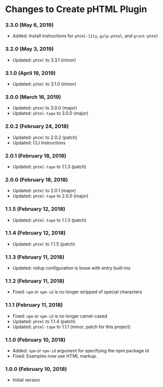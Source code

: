 # Changes to Create pHTML Plugin

### 3.3.0 (May 6, 2019)

- Added: Install instructions for `phtml-11ty`, `gulp-phtml`, and `grunt-phtml`

### 3.2.0 (May 3, 2019)

- Updated: `phtml` to 3.3.1 (minor)

### 3.1.0 (April 19, 2019)

- Updated: `pthml` to 3.1.0 (minor)

### 3.0.0 (March 16, 2019)

- Updated: `phtml` to 3.0.0 (major)
- Updated: `phtml-tape` to 3.0.0 (major)

### 2.0.2 (February 24, 2018)

- Updated: `phtml` to 2.0.2 (patch)
- Updated: CLI Instructions

### 2.0.1 (February 18, 2018)

- Updated: `phtml-tape` to 1.1.3 (patch)

### 2.0.0 (February 18, 2018)

- Updated: `phtml` to 2.0.1 (major)
- Updated: `phtml-tape` to 2.0.0 (major)

### 1.1.5 (February 12, 2018)

- Updated: `phtml-tape` to 1.1.3 (patch)

### 1.1.4 (February 12, 2018)

- Updated: `phtml` to 1.1.5 (patch)

### 1.1.3 (February 11, 2018)

- Updated: rollup configuration is loose with entry built-ins

### 1.1.2 (February 11, 2018)

- Fixed: `npm` or `npm-id` is no longer stripped of special characters

### 1.1.1 (February 11, 2018)

- Fixed: `npm` or `npm-id` is no longer camel-cased
- Updated: `phtml` to 1.1.4 (patch)
- Updated: `phtml-tape` to 1.1.1 (minor, patch for this project)

### 1.1.0 (February 10, 2018)

- Added: `npm` or `npm-id` argument for specifying the npm package id
- Fixed: Examples now use HTML markup.

### 1.0.0 (February 10, 2018)

- Initial version
